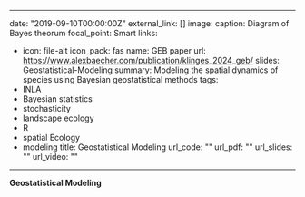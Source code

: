  ---
date: "2019-09-10T00:00:00Z"
external_link: []
image:
  caption: Diagram of Bayes theorum 
  focal_point: Smart
links:
- icon: file-alt
  icon_pack: fas
  name: GEB paper
  url: https://www.alexbaecher.com/publication/klinges_2024_geb/
slides: Geostatistical-Modeling
summary: Modeling the spatial dynamics of species using Bayesian geostatistical methods
tags:
- INLA
- Bayesian statistics 
- stochasticity
- landscape ecology
- R
- spatial Ecology
- modeling
title: Geostatistical Modeling
url_code: ""
url_pdf: ""
url_slides: ""
url_video: ""
---

**Geostatistical Modeling**


